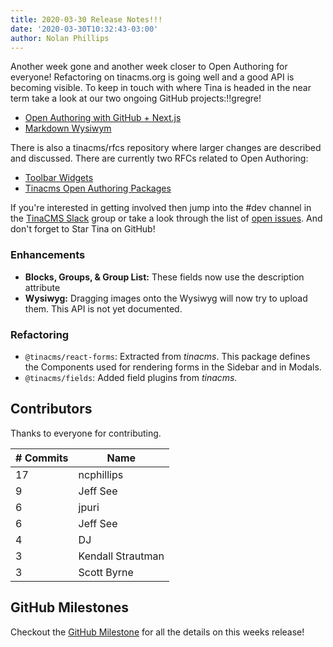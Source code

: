 ```yaml
---
title: 2020-03-30 Release Notes!!!
date: '2020-03-30T10:32:43-03:00'
author: Nolan Phillips
---
```

Another week gone and another week closer to Open Authoring for everyone! Refactoring on tinacms.org is going well and a good API is becoming visible. To keep in touch with where Tina is headed in the near term take a look at our two ongoing GitHub projects:!!gregre!

* [Open Authoring with GitHub + Next.js](https://github.com/orgs/tinacms/projects/1 "Open Authoring with GitHub + Next.js")
* [Markdown Wysiwym](https://github.com/tinacms/tinacms/projects/5 "Markdown Wysiwym")

There is also a tinacms/rfcs repository where larger changes are described and discussed. There are currently two RFCs related to Open Authoring:

* [Toolbar Widgets](https://github.com/tinacms/rfcs/pull/5/files)
* [Tinacms Open Authoring Packages](https://github.com/tinacms/rfcs/pull/6/files)

If you're interested in getting involved then jump into the #dev channel in the [TinaCMS Slack](https://join.slack.com/t/tinacms/shared_invite/enQtNzgxNDY1OTA3ODI3LTNkNWEwYjQyYTA2ZDZjZGQ2YmI5Y2ZlOWVmMjlkYmYxMzVmNjM0YTk2MWM2MTIzMmMxMDg3NWIxN2EzOWQ0NDM "TinaCMS Slack") group or take a look through the list of [open issues](https://github.com/tinacms/tinacms/issues "TinaCMS Issues"). And don't forget to Star Tina on GitHub!

### Enhancements

* **Blocks, Groups, & Group List:** These fields now use the description attribute
* **Wysiwyg:** Dragging images onto the Wysiwyg will now try to upload them. This API is not yet documented.

### Refactoring

* `@tinacms/react-forms`: Extracted from _tinacms_. This package defines the Components used for rendering forms in the Sidebar and in Modals.
* `@tinacms/fields`: Added field plugins from _tinacms._

## Contributors

Thanks to everyone for contributing.

| # Commits | Name |
| --- | --- |
| 17 | ncphillips |
| 9 | Jeff See |
| 6 | jpuri |
| 6 | Jeff See |
| 4 | DJ |
| 3 | Kendall Strautman |
| 3 | Scott Byrne |

## GitHub Milestones

Checkout the [GitHub Milestone](https://github.com/tinacms/tinacms/milestone/18?closed=1 "GitHub MIlestone") for all the details on this weeks release!
